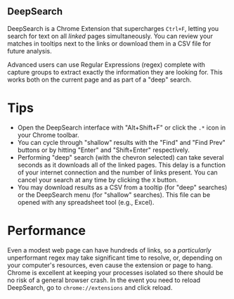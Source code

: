DeepSearch
----------

DeepSearch is a Chrome Extension that supercharges `Ctrl+F`, letting you search for text on all *linked* pages simultaneously. You can review your matches in tooltips next to the links or download them in a CSV file for future analysis.

Advanced users can use Regular Expressions (regex) complete with capture groups to extract exactly the information they are looking for. This works both on the current page and as part of a "deep" search.


Tips
====

* Open the DeepSearch interface with "Alt+Shift+F" or click the `.*` icon in your Chrome toolbar.
* You can cycle through "shallow" results with the "Find" and "Find Prev" buttons or by hitting "Enter" and "Shift+Enter" respectively.
* Performing "deep" search (with the chevron selected) can take several seconds as it downloads all of the linked pages. This delay is a function of your internet connection and the number of links present. You can cancel your search at any time by clicking the `X` button.
* You may download results as a CSV from a tooltip (for "deep" searches) or the DeepSearch menu (for "shallow" searches). This file can be opened with any spreadsheet tool (e.g., Excel).


Performance
===========

Even a modest web page can have hundreds of links, so a *particularly* unperformant regex may take significant time to resolve, or, depending on your computer's resources, even cause the extension or page to hang. Chrome is excellent at keeping your processes isolated so there should be no risk of a general browser crash. In the event you need to reload DeepSearch, go to `chrome://extensions` and click reload.

